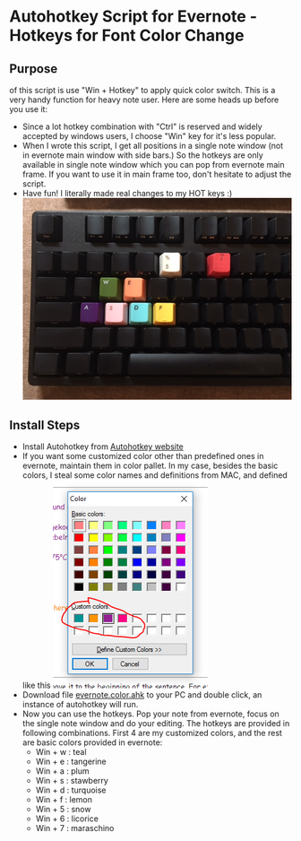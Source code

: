 # Autohotkey Script for Evernote - Hotkeys for Font Color Change

Purpose
--------------
of this script is use "Win + Hotkey" to apply quick color switch. This is a very handy function for heavy note user. Here are some heads up before you use it:
* Since a lot hotkey combination with "Ctrl" is reserved and widely accepted by windows users, I choose "Win" key for it's less popular.
* When I wrote this script, I get all positions in a single note window (not in evernote main window with side bars.) So the hotkeys are only available in single note window which you can pop from evernote main frame. If you want to use it in main frame too, don't hesitate to  adjust the script.
* Have fun! I literally made real changes to my HOT keys :)
  ![](./img/keyboard.jpg)

Install Steps
--------------
* Install Autohotkey from [Autohotkey website](https://autohotkey.com/)
* If you want some customized color other than predefined ones in evernote, maintain them in color pallet. In my case, besides the basic colors, I steal some color names and definitions from MAC, and defined like this
  ![](./img/custom.color.PNG)
* Download file [evernote.color.ahk](./evernote.color.ahk) to your PC and double click, an instance of autohotkey will run. 
* Now you can use the hotkeys. Pop your note from evernote, focus on the single note window and do your editing. The hotkeys are provided in following combinations. First 4 are my customized colors, and the rest are basic colors provided in evernote:
  * Win + w : teal
  * Win + e : tangerine
  * Win + a : plum
  * Win + s : stawberry
  * Win + d : turquoise
  * Win + f : lemon
  * Win + 5 : snow
  * Win + 6 : licorice
  * Win + 7 : maraschino
